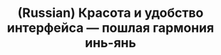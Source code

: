 ---
layout: default
category: mega
lang: en
title: (Russian) Красота и удобство интерфейса — пошлая гармония инь-янь
slug: core-yoga
tags: apple gui sux 
postid: 198
translated: no
---